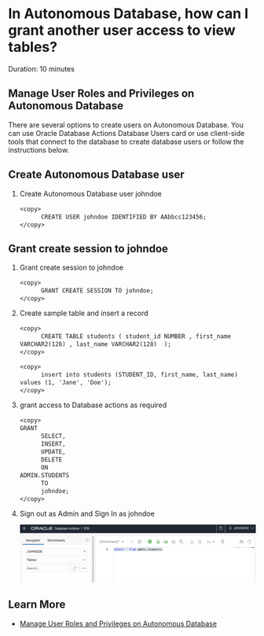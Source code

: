 # In Autonomous Database, how can I grant another user access to view tables?
Duration: 10 minutes

##  Manage User Roles and Privileges on Autonomous Database

There are several options to create users on Autonomous Database. You can use Oracle Database Actions Database Users card or use client-side tools that connect to the database to create database users or follow the instructions below. 

## Create Autonomous Database user

1. Create Autonomous Database user johndoe 

      ```
      <copy> 
            CREATE USER johndoe IDENTIFIED BY AAbbcc123456; 
      </copy>
      ```
## Grant create session to johndoe

1. Grant create session to johndoe

      ```
      <copy> 
            GRANT CREATE SESSION TO johndoe;  
      </copy>
      ```      

2. Create sample table and insert a record

      ```
      <copy> 
            CREATE TABLE students ( student_id NUMBER , first_name VARCHAR2(128) , last_name VARCHAR2(128)  );  
      </copy>
      ```  

      ```
      <copy> 
            insert into students (STUDENT_ID, first_name, last_name) values (1, 'Jane', 'Doe');
      </copy>
      ```  

3. grant access to Database actions as required
    
      ```
      <copy>
      GRANT
            SELECT,
            INSERT,
            UPDATE,
            DELETE
            ON
      ADMIN.STUDENTS
            TO
            johndoe;
      </copy>
      ```

4. Sign out as Admin and Sign In as johndoe

      ![View Table](images/grant-access.png "View Table after grant access")
      

## Learn More

* [Manage User Roles and Privileges on Autonomous Database](https://docs.oracle.com/en/cloud/paas/autonomous-database/adbsa/manage-users-privileges.html)
